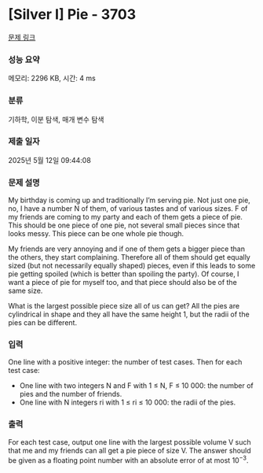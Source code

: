 # [Silver I] Pie - 3703 

[문제 링크](https://www.acmicpc.net/problem/3703) 

### 성능 요약

메모리: 2296 KB, 시간: 4 ms

### 분류

기하학, 이분 탐색, 매개 변수 탐색

### 제출 일자

2025년 5월 12일 09:44:08

### 문제 설명

<p>My birthday is coming up and traditionally I’m serving pie. Not just one pie, no, I have a number N of them, of various tastes and of various sizes. F of my friends are coming to my party and each of them gets a piece of pie. This should be one piece of one pie, not several small pieces since that looks messy. This piece can be one whole pie though.</p>

<p>My friends are very annoying and if one of them gets a bigger piece than the others, they start complaining. Therefore all of them should get equally sized (but not necessarily equally shaped) pieces, even if this leads to some pie getting spoiled (which is better than spoiling the party). Of course, I want a piece of pie for myself too, and that piece should also be of the same size.</p>

<p>What is the largest possible piece size all of us can get? All the pies are cylindrical in shape and they all have the same height 1, but the radii of the pies can be different.</p>

### 입력 

 <p>One line with a positive integer: the number of test cases. Then for each test case:</p>

<ul>
	<li>One line with two integers N and F with 1 ≤ N, F ≤ 10 000: the number of pies and the number of friends.</li>
	<li>One line with N integers ri with 1 ≤ ri ≤ 10 000: the radii of the pies.</li>
</ul>

### 출력 

 <p>For each test case, output one line with the largest possible volume V such that me and my friends can all get a pie piece of size V. The answer should be given as a floating point number with an absolute error of at most 10<sup>−3</sup>.</p>

